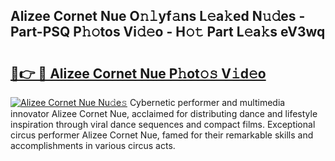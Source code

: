 ## Alizee Cornet Nue O𝚗𝚕yf𝚊ns L𝚎a𝚔ed N𝚞𝚍es - Part-PSQ P𝚑𝚘tos Vi𝚍𝚎o - H𝚘𝚝 Part L𝚎a𝚔s eV3wq

# <h2><a href="http://kfadrc.oniu.top/?m=Alizee+Cornet+Nue">🔗👉 🔴 Alizee Cornet Nue P𝚑ot𝚘𝚜 V𝚒d𝚎o</a></h2>

[![Alizee Cornet Nue Nu𝚍e𝚜](https://i.imgur.com/0qMVB7G.gif)](http://kfadrc.oniu.top/?m=Alizee+Cornet+Nue)
Cybernetic performer and multimedia innovator Alizee Cornet Nue, acclaimed for distributing dance and lifestyle inspiration through viral dance sequences and compact films. Exceptional circus performer Alizee Cornet Nue, famed for their remarkable skills and accomplishments in various circus acts.  
